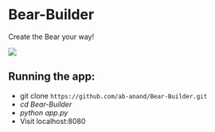 # Bear-Builder
Create the Bear your way!

<a href="https://heroku.com/deploy" target="_blank"><img src="https://www.herokucdn.com/deploy/button.svg"></a>

## Running the app:
* git clone `https://github.com/ab-anand/Bear-Builder.git`
* <i>cd Bear-Builder</i>
* <i>python app.py</i>
* Visit localhost:8080
